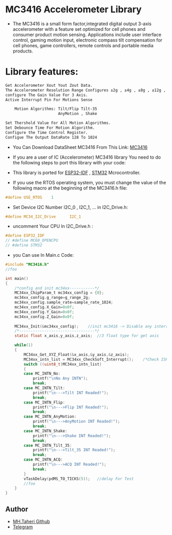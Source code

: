 # MC3416 Accelerometer Library
- The MC3416 is a small form factor,integrated digital output 3-axis accelerometer with a feature set optimized for cell phones and consumer product motion sensing. Applications include user interface control, gaming motion input, electronic compass tilt compensation for cell phones, game controllers, remote controls and portable media products.

# Library features:
```bash
Get Accelerometer Xout Yout Zout Data.
The Accelerometer Resolution Range Configures ±2g , ±4g , ±8g , ±12g , ±16g
configure The Gain Value For 3 Axis.
Active Interrupt Pin For Motions Sense 

    Motion Algorithms: Tilt/Flip Tilt-35 
                       AnyMotion , Shake

Set Thershold Value For All Motion Algorithms.
Set Debounce Time For Motion Algorithm.
Configure the Time Control Register.
Configue The Output DataRate 128 To 1024 
```

- You Can Download DataSheet MC3416 From This Link: 
[MC3416](https://www.memsic.com/Public/Uploads/uploadfile/files/20220522/MC3416Datasheet(APS-045-0020v2.2).pdf)

- If you are a user of IC (Accelerometer) MC3416 library You need to do the following steps to port this library with your code:
- This library is ported for [ESP32-IDF](https://github.com/espressif/esp-idf) , [STM32](https://www.st.com/en/microcontrollers-microprocessors/stm32f1-series.html) Mcrocontroller.
- If you use the RTOS operating system, you must change the value of the following macro at the beginning of the MC3416.h file:

```C
#define USE_RTOS    1
```
- Set Device I2C Number  I2C_0 , I2C_1, ... in I2C_Drive.h:
```C
#define MC34_I2C_Drive      I2C_1
```
- uncomment Your CPU In I2C_Drive.h :
```c
#define ESP32_IDF
// #define MC60_OPENCPU
// #define STM32
```

- you Can use In Main.c Code:
```c
#include "MC3416.h"
//foo

int main()
{
    /*config and init mc34xx-----------*/
    MC34xx_ChipParam_t mc34xx_config = {0};
    mc34xx_config.g_range=g_range_2g;
    mc34xx_config.sample_rate=sample_rate_1024;
    mc34xx_config.X_Gain=0x0f;
    mc34xx_config.Y_Gain=0x0f;
    mc34xx_config.Z_Gain=0x0f;
    
    MC34xx_Init(&mc34xx_config);    //init mc3416 -> Disable any interrupt
    /*---------------------------------*/
    static float x_axis,y_axis,z_axis;  //3 float type for get axis

    while(1)
    {
        MC34xx_Get_XYZ_Float(&x_axis,&y_axis,&z_axis);
        MC34xx_intn_list = MC34xx_CheckSoft_Interrupt();    /*Check ISR Register*/
        switch ((uint8_t)MC34xx_intn_list)
        {
        case MC_INTN_No:
            printf("\nNo Any INTN");
            break;
        case MC_INTN_Tilt:
            printf("\n--->Tilt INT Readed!");
            break;
        case MC_INTN_Flip:
            printf("\n--->Flip INT Readed!");
            break;
        case MC_INTN_AnyMotion:
            printf("\n--->AnyMotion INT Readed!");
            break;
        case MC_INTN_Shake:
            printf("\n--->Shake INT Readed!");
            break;
        case MC_INTN_Tilt_35:
            printf("\n--->Tilt_35 INT Readed!");
            break;
        case MC_INTN_ACQ:
            printf("\n--->ACQ INT Readed!");
            break;
        }
        vTaskDelay(pdMS_TO_TICKS(5));   //delay For Test 
        //foo
    }
}

```

## Author
- [MH.Taheri Github](https://github.com/hardphoenix) 
- [Telegram](https://t.me/mhtaheri_ir)
